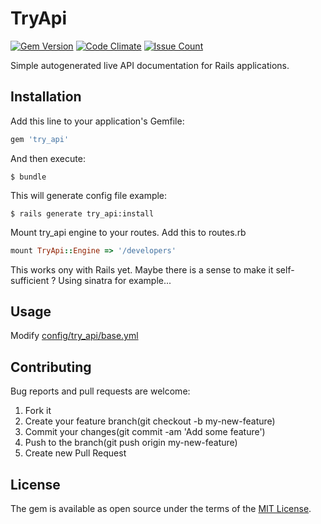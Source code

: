 # TryApi

[![Gem Version](https://badge.fury.io/rb/try_api.svg)](https://badge.fury.io/rb/try_api)
[![Code Climate](https://codeclimate.com/github/mskubenich/try_api/badges/gpa.svg)](https://codeclimate.com/github/mskubenich/try_api)
[![Issue Count](https://codeclimate.com/github/mskubenich/try_api/badges/issue_count.svg)](https://codeclimate.com/github/mskubenich/try_api)

Simple autogenerated live API documentation for Rails applications.

## Installation

Add this line to your application's Gemfile:

```ruby
gem 'try_api'
```

And then execute:

    $ bundle
    
This will generate config file example:

    $ rails generate try_api:install
    
Mount try_api engine to your routes. Add this to routes.rb

```ruby
mount TryApi::Engine => '/developers'
```

This works ony with Rails yet. Maybe there is a sense to make it self-sufficient ? Using sinatra for example...

## Usage

Modify [config/try_api/base.yml](lib/generators/try_api/templates/try_api/base.yml)

## Contributing

Bug reports and pull requests are welcome:

1. Fork it
2. Create your feature branch(git checkout -b my-new-feature)
3. Commit your changes(git commit -am 'Add some feature')
4. Push to the branch(git push origin my-new-feature)
5. Create new Pull Request

## License

The gem is available as open source under the terms of the [MIT License](http://opensource.org/licenses/MIT).

